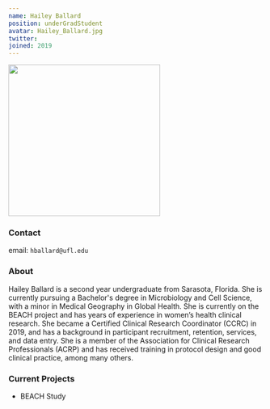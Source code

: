 ```yaml
---
name: Hailey Ballard
position: underGradStudent
avatar: Hailey_Ballard.jpg
twitter:
joined: 2019
---
```


<img width="300" src="{{site.baseurl}}/images/people/{{page.avatar}}" data-action="zoom">

### Contact

email: `hballard@ufl.edu` <br>


### About

Hailey Ballard is a second year undergraduate from Sarasota, Florida. She is currently pursuing a Bachelor's degree in Microbiology and Cell Science, with a minor in Medical Geography in Global Health.  She is currently on the BEACH project and has years of experience in women’s health clinical research. She became a Certified Clinical Research Coordinator (CCRC) in 2019, and has a background in participant recruitment, retention, services, and data entry.  She is a member of the Association for Clinical Research Professionals (ACRP) and has received training in protocol design and good clinical practice, among many others.


### Current Projects

- BEACH Study



